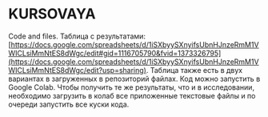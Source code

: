 # KURSOVAYA
Code and files.
Таблица с результатами: [https://docs.google.com/spreadsheets/d/1iSXbyySXnyifsUbnHJnzeRmM1VWICLsiMmNtES8dWgc/edit#gid=1116705790&fvid=1373326795](https://docs.google.com/spreadsheets/d/1iSXbyySXnyifsUbnHJnzeRmM1VWICLsiMmNtES8dWgc/edit?usp=sharing). Таблица также есть в двух вариантах в загруженных в репозиторий файлах.
Код можно запустить в Google Colab. Чтобы получить те же результаты, что и в исследовании, необходимо загрузить в колаб все приложенные текстовые файлы и по очереди запустить все куски кода.
